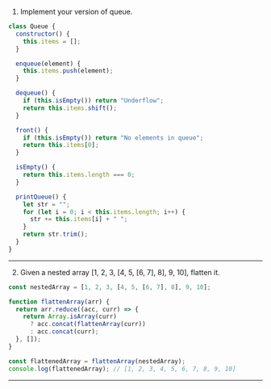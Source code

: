 1. Implement your version of queue.

```javascript
class Queue {
  constructor() {
    this.items = [];
  }

  enqueue(element) {
    this.items.push(element);
  }

  dequeue() {
    if (this.isEmpty()) return "Underflow";
    return this.items.shift();
  }

  front() {
    if (this.isEmpty()) return "No elements in queue";
    return this.items[0];
  }

  isEmpty() {
    return this.items.length === 0;
  }

  printQueue() {
    let str = "";
    for (let i = 0; i < this.items.length; i++) {
      str += this.items[i] + " ";
    }
    return str.trim();
  }
}
```

---

2. Given a nested array [1, 2, 3, [4, 5, [6, 7], 8], 9, 10], flatten it.

```javascript
const nestedArray = [1, 2, 3, [4, 5, [6, 7], 8], 9, 10];

function flattenArray(arr) {
  return arr.reduce((acc, curr) => {
    return Array.isArray(curr)
      ? acc.concat(flattenArray(curr))
      : acc.concat(curr);
  }, []);
}

const flattenedArray = flattenArray(nestedArray);
console.log(flattenedArray); // [1, 2, 3, 4, 5, 6, 7, 8, 9, 10]
```

---
